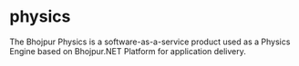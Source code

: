# physics
The Bhojpur Physics is a software-as-a-service product used as a Physics Engine based on Bhojpur.NET Platform for application delivery.
